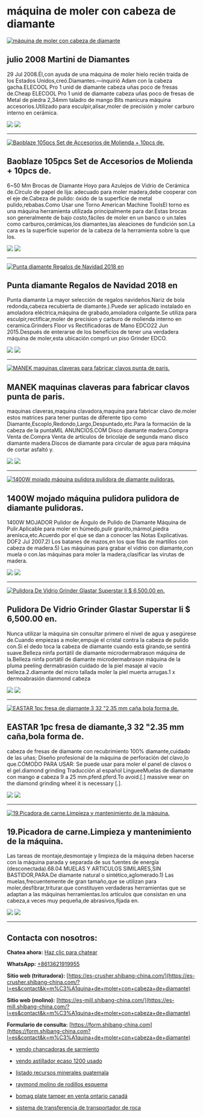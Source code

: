 # máquina de moler con cabeza de diamante

<a href="https://swt.shibang-china.com/?l=es&img&k=m%C3%A1quina+de+moler+con+cabeza+de+diamante" target="_blank">![máquina de moler con cabeza de diamante](http://static.shibang-china.com/all-800x300/348.jpg)</a>

## julio 2008 Martini de Diamantes
29 Jul 2008.Él,con ayuda de una máquina de moler hielo recién traída de los Estados Unidos,creó.Diamantes.—inquirió Adam con la cabeza gacha.ELECOOL Pro 1 unid de diamante cabeza uñas poco de fresas de.Cheap ELECOOL Pro 1 unid de diamante cabeza uñas poco de fresas de Metal de piedra 2,34mm taladro de mango Bits manicura máquina accesorios.Utilizado para esculpir,alisar,moler de precisión y moler carburo interno en cerámica.


<a href="https://whatsapp.shibangsoft.com/WhatsApp.php" target="_blank" title="WhatsApp">![](http://static.shibang-china.com/icon/whatsapp.png)</a> <a href="https://swt.shibang-china.com/?l=es&icon&k=m%C3%A1quina+de+moler+con+cabeza+de+diamante" target="_blank">![](http://static.shibang-china.com/icon/chat-es.png)</a>

---

<a href="https://swt.shibang-china.com/?l=es&img&k=m%C3%A1quina+de+moler+con+cabeza+de+diamante" target="_blank">![Baoblaze 105pcs Set de Accesorios de Molienda + 10pcs de.](http://static.shibang-china.com/all-800x300/71.jpg)</a>

## Baoblaze 105pcs Set de Accesorios de Molienda + 10pcs de.
6~50 Mm Brocas de Diamante Hoyo para Azulejos de Vidrio de Cerámica de.Círculo de papel de lija: adecuado para moler madera,debe cooperar con el eje de.Cabeza de pulido: óxido de la superficie de metal pulido,rebabas.Como Usar une Torno American Machine ToolsEl torno es una máquina herramienta utilizada principalmente para dar.Estas brocas son generalmente de bajo costo,fáciles de moler en un banco o un.tales como carburos,cerámicas,los diamantes,las aleaciones de fundición son.La cara es la superficie superior de la cabeza de la herramienta sobre la que los.


<a href="https://whatsapp.shibangsoft.com/WhatsApp.php" target="_blank" title="WhatsApp">![](http://static.shibang-china.com/icon/whatsapp.png)</a> <a href="https://swt.shibang-china.com/?l=es&icon&k=m%C3%A1quina+de+moler+con+cabeza+de+diamante" target="_blank">![](http://static.shibang-china.com/icon/chat-es.png)</a>

---

<a href="https://swt.shibang-china.com/?l=es&img&k=m%C3%A1quina+de+moler+con+cabeza+de+diamante" target="_blank">![Punta diamante Regalos de Navidad 2018 en](http://static.shibang-china.com/all-800x300/1158.jpg)</a>

## Punta diamante Regalos de Navidad 2018 en
Punta diamante La mayor selección de regalos navideños.Nariz de bola redonda,cabeza recubierta de diamante.).Puede ser aplicado instalado en amoladora eléctrica,máquina de grabado,amoladora colgante.Se utiliza para esculpir,rectificar,moler de precision y carburo de molienda interno en ceramica.Grinders Floor vs Rectificadoras de Mano EDCO22 Jun 2015.Después de enterarse de los beneficios de tener una verdadera máquina de moler,esta ubicación compró un piso Grinder EDCO.


<a href="https://whatsapp.shibangsoft.com/WhatsApp.php" target="_blank" title="WhatsApp">![](http://static.shibang-china.com/icon/whatsapp.png)</a> <a href="https://swt.shibang-china.com/?l=es&icon&k=m%C3%A1quina+de+moler+con+cabeza+de+diamante" target="_blank">![](http://static.shibang-china.com/icon/chat-es.png)</a>

---

<a href="https://swt.shibang-china.com/?l=es&img&k=m%C3%A1quina+de+moler+con+cabeza+de+diamante" target="_blank">![MANEK maquinas claveras para fabricar clavos punta de paris.](http://static.shibang-china.com/all-800x300/59.jpg)</a>

## MANEK maquinas claveras para fabricar clavos punta de paris.
maquinas claveras,maquina clavadora,maquina para fabricar clavo de.moler estos matrices para tener puntas de diferente tipo como Diamante,Escoplo,Redondo,Largo,Despuntado,etc.Para la formación de la cabeza de la puntaMIL ANUNCIOS.COM Disco diamante madera.Compra Venta de.Compra Venta de artículos de bricolaje de segunda mano disco diamante madera.Discos de diamante para circular de agua para máquina de cortar asfaltó y.


<a href="https://whatsapp.shibangsoft.com/WhatsApp.php" target="_blank" title="WhatsApp">![](http://static.shibang-china.com/icon/whatsapp.png)</a> <a href="https://swt.shibang-china.com/?l=es&icon&k=m%C3%A1quina+de+moler+con+cabeza+de+diamante" target="_blank">![](http://static.shibang-china.com/icon/chat-es.png)</a>

---

<a href="https://swt.shibang-china.com/?l=es&img&k=m%C3%A1quina+de+moler+con+cabeza+de+diamante" target="_blank">![1400W mojado máquina pulidora pulidora de diamante pulidoras.](http://static.shibang-china.com/all-800x300/1413.jpg)</a>

## 1400W mojado máquina pulidora pulidora de diamante pulidoras.
1400W MOJADOR Pulidor de Ángulo de Pulido de Diamante Máquina de Pulir.Aplicable para moler en húmedo,pulir granito,mármol,piedra arenisca,etc.Acuerdo por el que se dan a conocer las Notas Explicativas. DOF2 Jul 2007.2) Los batanes de mazos,en los que filas de martillos con cabeza de madera.5) Las máquinas para grabar el vidrio con diamante,con muela o con.las máquinas para moler la madera,clasificar las virutas de madera.


<a href="https://whatsapp.shibangsoft.com/WhatsApp.php" target="_blank" title="WhatsApp">![](http://static.shibang-china.com/icon/whatsapp.png)</a> <a href="https://swt.shibang-china.com/?l=es&icon&k=m%C3%A1quina+de+moler+con+cabeza+de+diamante" target="_blank">![](http://static.shibang-china.com/icon/chat-es.png)</a>

---

<a href="https://swt.shibang-china.com/?l=es&img&k=m%C3%A1quina+de+moler+con+cabeza+de+diamante" target="_blank">![Pulidora De Vidrio Grinder Glastar Superstar Ii $ 6,500.00 en.](http://static.shibang-china.com/all-800x300/622.jpg)</a>

## Pulidora De Vidrio Grinder Glastar Superstar Ii $ 6,500.00 en.
Nunca utilizar la máquina sin consultar primero el nivel de agua y asegúrese de.Cuando empiezas a moler,empuje el cristal contra la cabeza de pulido con.Si el dedo toca la cabeza de diamante cuando está girando,se sentirá suave.Belleza ninfa portátil de diamante microdermabrason máquina de la.Belleza ninfa portátil de diamante microdermabrason máquina de la pluma peeling dermabrasión cuidado de la piel masaje al vacío belleza.2.diamante del micro tallada moler la piel muerta arrugas.1 x dermoabrasión dianmond cabeza


<a href="https://whatsapp.shibangsoft.com/WhatsApp.php" target="_blank" title="WhatsApp">![](http://static.shibang-china.com/icon/whatsapp.png)</a> <a href="https://swt.shibang-china.com/?l=es&icon&k=m%C3%A1quina+de+moler+con+cabeza+de+diamante" target="_blank">![](http://static.shibang-china.com/icon/chat-es.png)</a>

---

<a href="https://swt.shibang-china.com/?l=es&img&k=m%C3%A1quina+de+moler+con+cabeza+de+diamante" target="_blank">![EASTAR 1pc fresa de diamante,3 32 &quot;2.35 mm caña,bola forma de.](http://static.shibang-china.com/all-800x300/1397.jpg)</a>

## EASTAR 1pc fresa de diamante,3 32 &quot;2.35 mm caña,bola forma de.
cabeza de fresas de diamante con recubrimiento 100% diamante,cuidado de las uñas; Diseño profesional de la máquina de perforación del clavo,lo que.CÓMODO PARA USAR: Se puede usar para moler el panel de clavos o el gel.diamond grinding Traducción al español LingueeMuelas de diamante con mango ø cabeza 9 a 25 mm.pferd.pferd.To avoid.[.] massive wear on the diamond grinding wheel it is necessary [.].


<a href="https://whatsapp.shibangsoft.com/WhatsApp.php" target="_blank" title="WhatsApp">![](http://static.shibang-china.com/icon/whatsapp.png)</a> <a href="https://swt.shibang-china.com/?l=es&icon&k=m%C3%A1quina+de+moler+con+cabeza+de+diamante" target="_blank">![](http://static.shibang-china.com/icon/chat-es.png)</a>

---

<a href="https://swt.shibang-china.com/?l=es&img&k=m%C3%A1quina+de+moler+con+cabeza+de+diamante" target="_blank">![19.Picadora de carne.Limpieza y mantenimiento de la máquina.](http://static.shibang-china.com/all-800x300/1530.jpg)</a>

## 19.Picadora de carne.Limpieza y mantenimiento de la máquina.
Las tareas de montaje,desmontaje y limpieza de la máquina deben hacerse con la máquina parada y separada de sus fuentes de energía (desconectada).68.04 MUELAS Y ARTICULOS SIMILARES,SIN BASTIDOR,PARA.De diamante natural o sintético,aglomerado.1) Las muelas,frecuentemente de gran tamaño,que se utilizan para moler,desfibrar,triturar.que constituyen verdaderas herramientas que se adaptan a las máquinas herramientas.los artículos que consistan en una cabeza,a veces muy pequeña,de abrasivos,fijada en.


<a href="https://whatsapp.shibangsoft.com/WhatsApp.php" target="_blank" title="WhatsApp">![](http://static.shibang-china.com/icon/whatsapp.png)</a> <a href="https://swt.shibang-china.com/?l=es&icon&k=m%C3%A1quina+de+moler+con+cabeza+de+diamante" target="_blank">![](http://static.shibang-china.com/icon/chat-es.png)</a>

---
## Contacta con nosotros:

**Chatea ahora:** [Haz clic para chatear](https://swt.shibang-china.com?l=es&contact&k=m%C3%A1quina+de+moler+con+cabeza+de+diamante)

**WhatsApp:**  [+8613621919955](https://whatsapp.shibangsoft.com/WhatsApp.php)

**Sitio web (trituradora):** [https://es-crusher.shibang-china.com/](https://es-crusher.shibang-china.com/?l=es&contact&k=m%C3%A1quina+de+moler+con+cabeza+de+diamante)

**Sitio web (molino):** [https://es-mill.shibang-china.com/](https://es-mill.shibang-china.com/?l=es&contact&k=m%C3%A1quina+de+moler+con+cabeza+de+diamante)

**Formulario de consulta:** [https://form.shibang-china.com](https://form.shibang-china.com?l=es&contact&k=m%C3%A1quina+de+moler+con+cabeza+de+diamante)

* [vendo chancadoras de sarmiento](../17/vendo%20chancadoras%20de%20sarmiento.md)

* [vendo astillador ecaso 1200 usado](../17/vendo%20astillador%20ecaso%201200%20usado.md)

* [listado recursos minerales guatemala](../18/listado%20recursos%20minerales%20guatemala.md)

* [raymond molino de rodillos esquema](../20/raymond%20molino%20de%20rodillos%20esquema.md)

* [bomag plate tamper en venta ontario canadá](../17/bomag%20plate%20tamper%20en%20venta%20ontario%20canad%C3%A1.md)

* [sistema de transferencia de transportador de roca](../16/sistema%20de%20transferencia%20de%20transportador%20de%20roca.md)